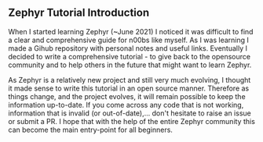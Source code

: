 ## Zephyr Tutorial Introduction

When I started learning Zephyr (~June 2021) I noticed it was difficult to find a clear and comprehensive guide for n00bs like myself. As I was learning I made a Gihub repository with personal notes and useful links. Eventually I decided to write a comprehensive tutorial - to give back to the opensource community and to help others in the future that might want to learn Zephyr. 

As Zephyr is a relatively new project and still very much evolving, I thought it made sense to write this tutorial in an open source manner. Therefore as things change, and the project evolves, it will remain possible to keep the information up-to-date. If you come across any code that is not working, information that is invalid (or out-of-date),... don't hesitate to raise an issue or submit a PR. I hope that with the help of the entire Zephyr community this can become the main entry-point for all beginners.
